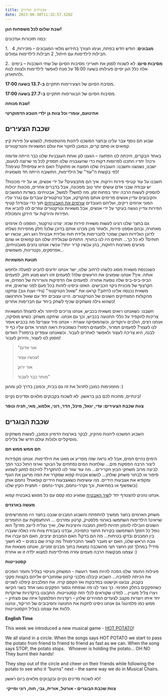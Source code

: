 ```yaml
---
title: אבטיחים וארגזים
date: 2023-06-30T11:32:57.528Z
---
```

**שבת שלום לכל משפחות הגן!**

כמה תזכורות ועדכונים:

1.   **מגבונים**: חודש חדש בפתח, ועימו הצורך בחידוש מלאי המגבונים – מזכירות, 4 חבילות לילדימות עם חיתול, 2 חבילות לילדימות גמולים.

2.  **מסיבות סיום**: לא לשכוח לסמן את תאריכי מסיבות הסיום של שתי השכבות – בימים אלה כלל הגן יסיים פעילותו בשעה 16:00 על מנת לאפשר לילדימות ולצוות לנוח ולהתארגן.

מסיבת הסיום של הצעירימות תתקיים **ב-13.7 בשעה 17:00.**

מסיבות הסיום של הבוגרימות תתקיים **ב-27.7 בשעה 17:00**.

**שבת מנוחה!**

**אחינועם, עומרי וכל צוות גן ילדי הטבע הדמוקרטי**

## **שכבת הצעירים**

שבוע חם נוסף עבר עלינו ובחצר המשכנו ליהנות מהטפטפות, לנשנש על פירות קיץ קפואים או סתם קרים, וכמובן לחקור את עולם המשאיות והטרקטורים.

באחד הבקרים, חיכתה לנו הפתעה – הגענו לגן ואחת העגבניות שלנו כבר הייתה אדומה ורכה! יחדיו חתכנו לפרוסות דקות כדי שהעגבניה שלנו תספיק לכל מי שרוצה לטעום, ישבנו, נשנשנו וחשבנו: העגבניה שלנו חמוצה או מתוקה? האם היא עסיסית? טעימה? לפי בקשות ה"עוד" של הילדימות, התשובה הייתה חד משמעית!

חשבנו על עוד קטיפי פירות וירקות. איך הם מתבצעים? על ידי אנשים, או על ידי מכונות? יש עבודה שבני אדם עושים יותר טוב ממכונה, אבל בדברים אחרים, מכונות יכולות להספיק לעשות הרבה יותר בפחות זמן. מה למשל? למשל, אבטיחים: בשדות המושבים והקיבוצים עדיין אנשים מרימים אותם מהקרקע, אבל טרקטורים עוברים עם נגרר עליו המוני ארגזים ריקים, ועליהם העובדים [עורמים את האבטיחים](https://www.youtube.com/watch?v=CX2RZK1PnwA) תוך כדי עבודה! קטיף הפירות עדיין נעשה בעיקר על ידי אנשים, אבל משאיות וטרקטורים עוזרים לנו להביא את הפירות והירקות עד הירקן והמכולת.

גם בחצר שלנו רצינו לעשות משאית פירות שכזו: יצרנו טרקטור, הוספנו לו ארגזים מאחורה, ובהם אספנו פירות, ולאחר מכן מכרנו אותם בדוכן שלנו! חלק מהפירות נשלחו לדוכן הגלידות השכן שמכר לחברימות גלידת תות וגלידת אבטיח! רגע רגע, עכשיו יש תותים? לא כל כך... תותים היו לנו בחורף. התותים שבגלידה שלנו הם קפואים או שהם מגיעים מארצות רחוקות, בהן עכשיו קריר יותר! עכשיו אנחנו נהנים מאבטיחים, אפרסקים, נקטרינות, משמשים...

**תנועת המשאיות**

כשנכנסת משאית מסוג כלשהו לרחוב שלנו, ישר אנחנו יודעים להביט למעלה ולחפש אותה. איך? אנחנו שומעים את הרעשים שלה! לפעמים זהו רעש מנוע חזק, לפעמים הביפ-ביפ-ביפ שלה נוסעת אחורה. לפעמים אלו הדפיקות והגרירות של הפחים, או הקרצוף של מכונית ניקוי הכבישים. האזנו וניסינו לזהות בכל פעם לפני שרואים, איזו משאית נכנסה אלינו לרחוב? קראנו את "שאול הטרקטור" (גידי וענת גוב) וצחקנו מהקולות המצחיקים השונים של הטרקטורים. היינו עצובים יחד עם שאול והתרגשנו כשהוא גילה משחקים שכיף לשחק ביחד עם חברימות אחרים!

חשבנו: כשאנחנו רואים משאית בכביש, אנחנו צריכים להיזהר ולא לחצות! המשאיות צריכות להקפיד על כללי התנועה בכביש, וכך גם אנחנו. שיחקנו משחק: כשיש מוסיקה, אנחנו רצים, הולכים ורוקודים, וכשהמוסיקה עוצרת - אנחנו מיד עוצרים! מה בכביש אומר לנו לעצור? לפעמים תמרור, ולפעמים רמזור! כשמכונית רואה תמרור אדום עליו כף יד לבנה, היא צריכה לעצור ולאפשר לאחרים לעבור. וכשאנחנו עומדים ברמזור? האדום מסמן לנו לעצור, והירוק לעבור!

> "אור אדום
>
> עכשיו עצור!
>
> אור ירוק
>
> מותר כבר לעבור"

מוזמנימות כמובן לתרגל את זה גם בבית, וכמובן בדרך לגן ומהגן :)

בינתיים, מחכות לכם בגן בראשון. לא לשכוח בקבוקים מלאים וסדינים נקיים!

**צוות שכבת הצעירים: עדי, יגאל, מיכל, הדר, רוני, אלמוג, מאי, תניה ונופר**

## **שכבת הבוגרים**

השבוע המשכנו ליהנות מהקיץ, לבקר בארצות הדמיון וכמובן, לעשות משחקים מוסיקליים ולגלות עולם חדש של צלילים.

**חם ממש ממש חם** 

הימים נהיים חמים, אבל לא נראה שזה מפריע או מאט את הילדימות. אנחנו מקפידות ליצור הרבה הפסקות מים… שולחנות המים נפתחים על הבוקר וארגז החול כבר הפך לביצה מרוב משחקי הבוץ הקרירים… מה עוד עוזר לנו להתקרר? להיכנס למזגן לשמוע סיפור או לבחור משחק שולחן… לנשנש אבטיח קפוא שמקרר את הפה מרענן את הגוף ומקפיא את אצבעות הידיים. מה עושימות כשאצבעות הידיים קופאות? נחמם אותן בשפשוף או במחיאות, וכך נקרר-נחמם, נקרר-נחמם - תמצית הקיץ שלנו(: 

אנחנו נהנים להצטרף יחד ל[שיר האבטיח](https://open.spotify.com/track/6UelLqGlWMcVH1E5c4H7lY?si=0184c391de6d4150) שמגיע כמו קסם עם כל מפגש באבטיח קפוא.

**מעשה בארגזים** 

משחק הארגזים בחצר ממשיך להתפתח והשבוע המבנים שנבנו בחצר היו מהמרשימים שראינו! הילדימות השתמשו בארגזי פלסטיק, קרטון ומזרנים … ההתעסקות עם החומרים השונים הובילה להמון תהיות לחוזק המבנה והיציבות שלו, ואיך נצליח לייצב מזרון? הוא נופל כל הזמן! השתמשנו בקירות החצר כתמיכה, עבדנו בעבודת צוות והיו כאלה שעברו בין המבנים ובדקו בטיחות… מה הם בדקו? האם המבנים יציבים, האם הם עברו את גובה הראש שלנו, האם יש מעבר לשאר החברימות? מה קורה שם בפנים – לא חשוך מידי? במהלך זמן החצר חצי מהשכבה נמצאת בתוך מבנים זמניים, ואנחנו מוצאות את עצמנו מבקשות הרבה פעמים עזרה מהילדימות למצוא ילדה זו או אחרת :)

**קסטנייטות** 

פעילות החומר שלנו הפכה להיות מאוד רועשת - המשחק והניסוי בצליל וחומר הופכים את הכיתה למסיבה… השבוע קיבלנו מלבני קרטון שמחוברים אליהם בקצוות פקקי בקבוק. צבענו וקישטנו במדבקות ואז הקסם קרה. את המלבנים קיפלנו לשניים כשהפקקים בחלק הפנימי. כך נוצר לנו פה שנפתח ונסגר הפקקים נגעו אחד בשני הקישו ויצרו צליל מעניין… למדנו שקוראים לכלי הזה קסטנייטות. התבוננו ברקדניות שרוקדות יחד איתו ויוצרות מקצב לצעדים המהירים שלהן – רקדניות הפלמנקו! איזה שם מצחיק – ממש כמו פלמינגו! גם אנחנו ניסינו לחקות את התנועה והסיבובים של הריקוד, ונהננו ללוות את עצמנו בצליל הקסטנייטות.

**English Time**

This week we introduced a new musical game - [HOT POTATO](https://www.youtube.com/watch?v=WNFBIt5HxdY)! 

We all stand in a circle. When the songs says HOT POTATO we start to pass the potato from friend to friend to friend as fast as we can. When the song says STOP, the potato stops.   Whoever is holding the potato… OH NO   They burnt their hands! 

They step out of the circle and cheer on their friends while following the potato to see who it “burns” next – the same way we do in Musical Chairs.

לא לשכוח סדינים נקיים ובקבוקים מלאים ביום ראשון!

 **צוות שכבת הבוגרים - אורטל, אורית, גבי, חוה, רוני ומייקי**